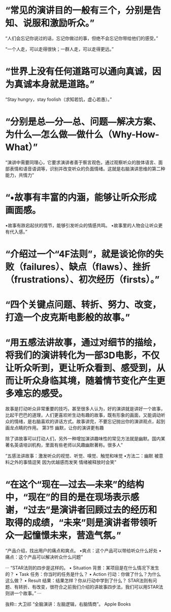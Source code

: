 # “常见的演讲目的一般有三个，分别是告知、说服和激励听众。”

“人们会忘记你说过的话，忘记你做过的事，但绝不会忘记你带给他们的感受。”

“一个人走，可以走得很快；一群人走，可以走得更远。”

# “世界上没有任何道路可以通向真诚，因为真诚本身就是道路。”

“Stay hungry，stay foolish（求知若饥，虚心若愚）。”

# “分别是总—分—总、问题—解决方案、为什么—怎么做—做什么（Why-How-What）”

“演讲中需要同理心，它要求演讲者善于察言观色，通过观察听众的肢体语言、面部表情和语音语调等，识别并改变听众的负面情绪。这就是右脑演讲思维的第二种能力，共情力”

 # “•故事有丰富的内涵，能够让听众形成画面感。
•故事有跌宕起伏的情节，能够引发听众的情感共鸣。
•故事里的人物会让听众更有代入感。”

# “介绍过一个“4F法则”，就是谈论你的失败（failures）、缺点（flaws）、挫折（frustrations）、初次经历（firsts）。”

# “四个关键点问题、转折、努力、改变，打造一个皮克斯电影般的故事。”

# “用五感法讲故事，通过对细节的描绘，将我们的演讲转化为一部3D电影，不仅让听众听到，更让听众看到、感受到，从而让听众身临其境，随着情节变化产生更多难忘的感受。
故事是打动听众非常重要的技巧，甚至很多人认为，好的演讲就是讲好一个故事，比起干巴巴的道理，人们更喜欢听生动有趣的故事，既有形象的画面，又能调动听众的情绪，是右脑喜欢的讲话方式。故事讲完，不要忘记抛出你的演讲观点，起到画龙点睛的作用。
第3节 幽默，让你的演讲更有趣

除了讲故事可以打动人们，另外一种增加演讲趣味性的常见方法就是幽默。国内某著名英语培训机构，里面有些老师以风趣幽默著称。很多人”

“五感法讲故事：激发听众的视觉、听觉、嗅觉、触觉和味觉
•方法二：幽默
被意料之外的事情逗笑
因为优越感而发笑
情绪被释放时会笑”

# “在这个“现在—过去—未来”的结构中，“现在”的目的是在现场表示感谢，“过去”是演讲者回顾过去的经历和取得的成绩，“未来”则是演讲者带领听众一起憧憬未来，营造气氛。”

“产品介绍，找出用户的痛点和爽点。
•爽点：这个产品可以带给听众什么好处
•痛点：这个产品可以解决听众什么问题”

···
“STAR法则的四步是这样的。
• Situation 背景：某项目是在什么情况下发生的？
• Task 任务：你当时的任务是什么？
• Action 行动：你做了什么？为什么这么做？
• Result 结果：结果怎样？你从行动中学到了什么？
STAR法则有问题、有转折、有改变，很符合之前我们介绍的讲故事四步法，我们可以用STAR法则讲一个故事。”
···

抜粋:: 大卫祁  “全脑演讲：左脑逻辑，右脑情商”。 Apple Books  

